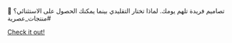 🎁 تصاميم فريدة تلهم يومك. لماذا تختار التقليدي بينما يمكنك الحصول على الاستثنائي؟ #منتجات_عصرية

[Check it out!](https://www.facebook.com/share/17TW2PL6Tj/)